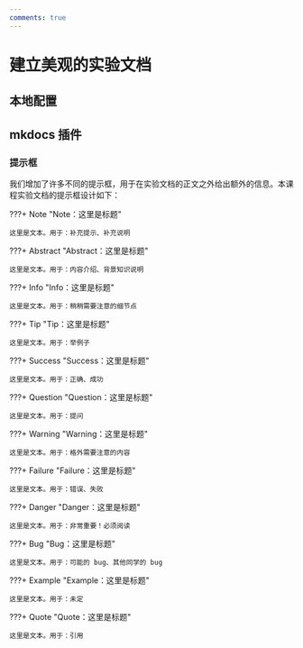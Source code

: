 ```yaml
---
comments: true 
---
```






# 建立美观的实验文档



## 本地配置



## mkdocs 插件

### 提示框

我们增加了许多不同的提示框，用于在实验文档的正文之外给出额外的信息。本课程实验文档的提示框设计如下：


???+ Note "Note：这里是标题"

    这里是文本。用于：补充提示、补充说明

???+ Abstract "Abstract：这里是标题"

    这里是文本。用于：内容介绍、背景知识说明

???+ Info "Info：这里是标题"

    这里是文本。用于：稍稍需要注意的细节点

???+ Tip "Tip：这里是标题"

    这里是文本。用于：举例子

???+ Success "Success：这里是标题"

    这里是文本。用于：正确、成功

???+ Question "Question：这里是标题"

    这里是文本。用于：提问

???+ Warning "Warning：这里是标题"

    这里是文本。用于：格外需要注意的内容

???+ Failure "Failure：这里是标题"

    这里是文本。用于：错误、失败

???+ Danger "Danger：这里是标题"

    这里是文本。用于：非常重要！必须阅读

???+ Bug "Bug：这里是标题"

    这里是文本。用于：可能的 bug、其他同学的 bug

???+ Example "Example：这里是标题"

    这里是文本。用于：未定

???+ Quote "Quote：这里是标题"

    这里是文本。用于：引用



